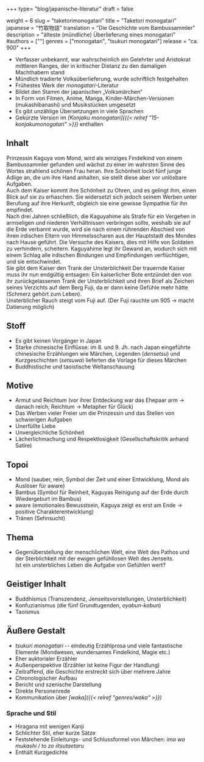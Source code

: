 +++
type= "blog/japanische-literatur"
draft = false

weight = 6
slug = "taketorimonogatari"
title = "Taketori monogatari"
japanese = "竹取物語"
translation = "Die Geschichte vom Bambussammler"
description = "älteste (mündliche) Überlieferung eines monogatari"
#authors = [""]
genres = ["monogatari", "tsukuri monogatari"]
release = "ca. 900"
+++

- Verfasser unbekannt, war wahrscheinlich ein Gelehrter und Aristokrat mittleren Ranges, der in kritischer Distanz zu den damaligen Machthabern stand
- Mündlich tradierte Volksüberlieferung, wurde schriftlich festgehalten
- Frühestes Werk der _monogatari_-Literatur
- Bildet den Stamm der japanischen „Volksmärchen“
- In Form von Filmen, Anime, Manga, Kinder-Märchen-Versionen (mukashibanashi) und Musikstücken umgesetzt
- Es gibt unzählige Übersetzungen in viele Sprachen
- Gekürzte Version im _[Konjaku monogatari]({{< relref "15-konjakumonogatari" >}})_ enthalten

## Inhalt

Prinzessin Kaguya vom Mond, wird als winziges Findelkind von einem Bambussammler gefunden und wächst zu einer im wahrsten Sinne des Wortes strahlend schönen Frau heran.
Ihre Schönheit lockt fünf junge Adlige an, die um ihre Hand anhalten, sie stellt diese aber vor unlösbare Aufgaben.  
Auch dem Kaiser kommt ihre Schönheit zu Ohren, und es gelingt ihm, einen Blick auf sie zu erhaschen. Sie widersetzt sich jedoch seinem Werben unter Berufung auf ihre Herkunft, obgleich sie eine gewisse Sympathie für ihn empfindet.  
Nach drei Jahren schließlich, die Kaguyahime als Strafe für ein Vergehen in armseligen und niederen Verhältnissen verbringen sollte, weshalb sie auf die Erde verbannt wurde, wird sie nach einem rührenden Abschied von ihren irdischen Eltern von Himmelsscharen aus der Hauptstadt des Mondes nach Hause geführt. Die Versuche des Kaisers, dies mit Hilfe von Soldaten zu verhindern, scheitern. Kaguyahime legt ihr Gewand an, wodurch sich mit einem Schlag alle irdischen Bindungen und Empfindungen verflüchtigen, und sie entschwindet.  
Sie gibt dem Kaiser den Trank der Unsterblichkeit Der trauernde Kaiser muss ihr nun endgültig entsagen: Ein kaiserlicher Bote entzündet den von ihr zurückgelassenen Trank der Unsterblichkeit und ihren Brief als Zeichen seines Verzichts auf dem Berg Fuji, da er dann keine Gefühle mehr hätte (Schmerz gehört zum Leben).  
Unsterblicher Rauch steigt vom Fuji auf. (Der Fuji rauchte um 905 -> macht Datierung möglich)

## Stoff

- Es gibt keinen Vorgänger in Japan
- Starke chinesische Einflüsse: im 8. und 9. Jh. nach Japan eingeführte chinesische Erzählungen wie Märchen, Legenden (_densetsu_) und Kurzgeschichten (_setsuwa_) lieferten die Vorlage für dieses Märchen
- Buddhistische und taoistische Weltanschauung

## Motive

- Armut und Reichtum (vor ihrer Entdeckung war das Ehepaar arm -> danach reich; Reichtum -> Metapher für Glück)
- Das Werben vieler Freier um die Prinzessin und das Stellen von schwierigen Aufgaben
- Unerfüllte Liebe
- Unvergleichliche Schönheit
- Lächerlichmachung und Respektlosigkeit (Gesellschaftskritik anhand Satire)

## Topoi

- Mond (sauber, rein, Symbol der Zeit und einer Entwicklung, Mond als Auslöser für aware)
- Bambus (Symbol für Reinheit, Kaguyas Reinigung auf der Erde durch Wiedergeburt im Bambus)
- aware (emotionales Bewusstsein, Kaguya zeigt es erst am Ende -> positive Charakterentwicklung)
- Tränen (Sehnsucht)

## Thema

- Gegenüberstellung der menschlichen Welt, eine Welt des Pathos und der Sterblichkeit mit der ewigen gefühllosen Welt des Jenseits.  
  Ist ein unsterbliches Leben die Aufgabe von Gefühlen wert?

## Geistiger Inhalt

- Buddhismus (Transzendenz, Jenseitsvorstellungen, Unsterblichkeit)
- Konfuzianismus (die fünf Grundtugenden, _oyabun-kobun_)
- Taoismus

## Äußere Gestalt

- _tsukuri monogatari_ -- eindeutig Erzählprosa und viele fantastische Elemente (Mondwesen, wundersames Findelkind, Magie etc.)
- Eher auktorialer Erzähler
- Außenperspektive (Erzähler ist keine Figur der Handlung)
- Zeitraffend, die Geschichte erstreckt sich über mehrere Jahre
- Chronologischer Aufbau
- Bericht und szenische Darstellung
- Direkte Personenrede
- Kommunikation über _[waka]({{< relref "genres/waka" >}})_

### Sprache und Stil

- Hiragana mit wenigen Kanji
- Schlichter Stil, eher kurze Sätze
- Feststehende Einleitungs- und Schlussformel von Märchen: _ima wa mukashi_ / _to zo iitsutaetaru_
- Enthält Kurzgedichte
